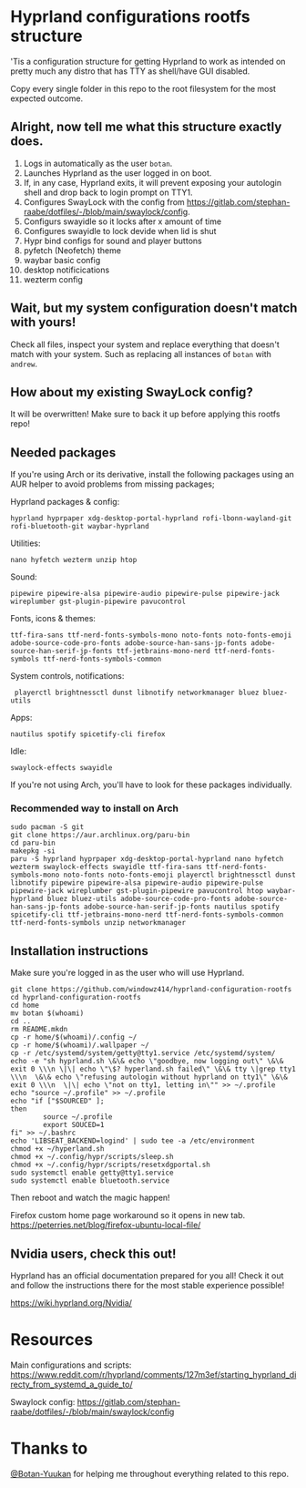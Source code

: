 # Hyprland configurations rootfs structure

'Tis a configuration structure for getting Hyprland to work as intended
on pretty much any distro that has TTY as shell/have GUI disabled.

Copy every single folder in this repo to the root filesystem for the
most expected outcome.

## Alright, now tell me what this structure exactly does.

1. Logs in automatically as the user `botan`.
2. Launches Hyprland as the user logged in on boot.
3. If, in any case, Hyprland exits, it will prevent exposing your autologin shell and drop back to login prompt on TTY1.
4. Configures SwayLock with the config from https://gitlab.com/stephan-raabe/dotfiles/-/blob/main/swaylock/config.
5. Configurs swayidle so it locks after x amount of time
6. Configures swayidle to lock devide when lid is shut
7. Hypr bind configs for sound and player buttons
8. pyfetch (Neofetch) theme
9. waybar basic config
10. desktop notificications 
11. wezterm config

## Wait, but my system configuration doesn't match with yours!

Check all files, inspect your system and replace everything that
doesn't match with your system. Such as replacing all instances of
`botan` with `andrew`.

## How about my existing SwayLock config?

It will be overwritten! Make sure to back it up before applying this
rootfs repo!

## Needed packages

If you're using Arch or its derivative, install the following packages
using an AUR helper to avoid problems from missing packages;

Hyprland packages & config:
```
hyprland hyprpaper xdg-desktop-portal-hyprland rofi-lbonn-wayland-git rofi-bluetooth-git waybar-hyprland
```
Utilities:
```
nano hyfetch wezterm unzip htop
```
Sound:
```
pipewire pipewire-alsa pipewire-audio pipewire-pulse pipewire-jack wireplumber gst-plugin-pipewire pavucontrol
```
Fonts, icons & themes:
```
ttf-fira-sans ttf-nerd-fonts-symbols-mono noto-fonts noto-fonts-emoji adobe-source-code-pro-fonts adobe-source-han-sans-jp-fonts adobe-source-han-serif-jp-fonts ttf-jetbrains-mono-nerd ttf-nerd-fonts-symbols ttf-nerd-fonts-symbols-common
```
System controls, notifications:
```
 playerctl brightnessctl dunst libnotify networkmanager bluez bluez-utils
```
Apps:
```
nautilus spotify spicetify-cli firefox
```
Idle:
```
swaylock-effects swayidle 
```

If you're not using Arch, you'll have to look for these packages
individually.

### Recommended way to install on Arch

```
sudo pacman -S git 
git clone https://aur.archlinux.org/paru-bin
cd paru-bin
makepkg -si
paru -S hyprland hyprpaper xdg-desktop-portal-hyprland nano hyfetch wezterm swaylock-effects swayidle ttf-fira-sans ttf-nerd-fonts-symbols-mono noto-fonts noto-fonts-emoji playerctl brightnessctl dunst libnotify pipewire pipewire-alsa pipewire-audio pipewire-pulse pipewire-jack wireplumber gst-plugin-pipewire pavucontrol htop waybar-hyprland bluez bluez-utils adobe-source-code-pro-fonts adobe-source-han-sans-jp-fonts adobe-source-han-serif-jp-fonts nautilus spotify spicetify-cli ttf-jetbrains-mono-nerd ttf-nerd-fonts-symbols-common ttf-nerd-fonts-symbols unzip networkmanager
```

## Installation instructions

Make sure you're logged in as the user who will use Hyprland.

```
git clone https://github.com/windowz414/hyprland-configuration-rootfs
cd hyprland-configuration-rootfs
cd home
mv botan $(whoami)
cd ..
rm README.mkdn
cp -r home/$(whoami)/.config ~/
cp -r home/$(whoami)/.wallpaper ~/
cp -r /etc/systemd/system/getty@tty1.service /etc/systemd/system/
echo -e "sh hyprland.sh \&\& echo \"goodbye, now logging out\" \&\& exit 0 \\\n \|\| echo \"\$? hyperland.sh failed\" \&\& tty \|grep tty1 \\\n  \&\& echo \"refusing autologin without hyprland on tty1\" \&\& exit 0 \\\n  \|\| echo \"not on tty1, letting in\"" >> ~/.profile
echo "source ~/.profile" >> ~/.profile
echo "if ["$SOURCED" ];
then
        source ~/.profile
        export SOUCED=1
fi" >> ~/.bashrc
echo 'LIBSEAT_BACKEND=logind' | sudo tee -a /etc/environment
chmod +x ~/hyperland.sh
chmod +x ~/.config/hypr/scripts/sleep.sh
chmod +x ~/.config/hypr/scripts/resetxdgportal.sh
sudo systemctl enable getty@tty1.service
sudo systemctl enable bluetooth.service
```

Then reboot and watch the magic happen!

Firefox custom home page workaround so it opens in new tab.
https://peterries.net/blog/firefox-ubuntu-local-file/

## Nvidia users, check this out!

Hyprland has an official documentation prepared for you all! Check it
out and follow the instructions there for the most stable experience
possible!

https://wiki.hyprland.org/Nvidia/

# Resources

Main configurations and scripts: https://www.reddit.com/r/hyprland/comments/127m3ef/starting_hyprland_directy_from_systemd_a_guide_to/

Swaylock config: https://gitlab.com/stephan-raabe/dotfiles/-/blob/main/swaylock/config

# Thanks to

[@Botan-Yuukan](https://github.com/Botan-Yuukan) for helping me
throughout everything related to this repo.
